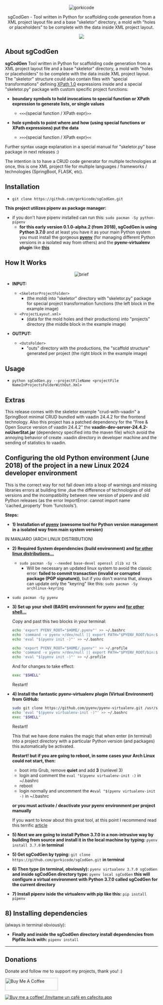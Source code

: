 <p align="center">
<img src="img/logo_000.png" alt="gorkicode">
</p>

<p align="center">
sgCodGen - Tool written in Python for scaffolding code generation from a XML project layout file and a base "skeletor" directory, a mold with "holes or placeholders" to be complete with the data inside XML project layout.
</p>

<p align="center">
<img src="https://img.shields.io/badge/0.1.0-alpha.2-violet&labelColor=gray">
</p>

## About sgCodGen

**sgCodGen** Tool written in Python for scaffolding code generation from a XML project layout file and a base "skeletor" directory, a mold with "holes or placeholders" to be complete with the data inside XML project layout.
The "skeletor" structure could also contain files with "special transformations" defining [XPath 1.0](https://www.w3.org/TR/xpath-10/) expressions inside and a special "skeletor.py" package with custom specific project functions: 
*   **boundary symbols to hold invocations to special function or XPath expression to generate lists, or single values**
    *   `<<<`(special function / XPath expr)`>>`

*   **hole symbols to point where and how (using special functions or XPath expressions) put the data**
    *   `>>>`(special function / XPath expr)`<<`

Further syntax usage explanation in a special manual for "skeletor.py" base package in next releases :)

The intention is to have a CRUD code generator for multiple technologies at once, this is one XML project file for multiple languages / frameworks / technologies (SpringBoot, FLASK, etc).

## Installation
*   `git clone https://github.com/gorkicode/sgCodGen.git`

**This project utilizes pipenv as package manager:**

*   if you don't have pipenv installed can run this: `sudo pacman -Sy python-pipenv`
    *   **for this early version 0.1.0-alpha.2 (from 2018), sgCodGen is using Python 3.7.0** and at least you have it as your main Python system you must install the gorgeous [**pyenv**](https://github.com/pyenv/pyenv) (for managing different Python versions in a isolated way from others) and the **pyenv-virtualenv plugin** like [**this**](#configuring-the-old-python-environment-june-2018-of-the-project-in-a-new-linux-2024-developer-environment)

## How It Works

<p align="center">
<img src="img/sgCodGen_brief_75.png" alt="brief">
</p>

*   **INPUT:**
    *   `<SkeletorProjectFolder>`
        *   (the mold) into "skeletor" directory with "skeletor.py" package for special project transformation functions (the left block in the example image)
    *   `<ProjectLayout.xml>`
        *   (data for the mold holes and their productions) into "projects" directory (the middle block in the example image)

*   **OUTPUT:**
    *   `<OutsFolder>`
        *   "outs" directory with the productions, the "scaffold structure" generated per project (the right block in the example image)

## Usage

*   `python sgCodGen.py --projectFileName <projectFile NameInProjectsFolderWithOut.Xml>`

## Extras

This release comes with the skeletor example "crud-with-vaadin" a SpringBoot minimal CRUD bundled with vaadin 24.4.2 for the frontend technology. Also this project has a patched dependency for the "Free & Open Source version of vaadin 24.4.2" the 
**vaadin-dev-server-24.4.2-noUserStat.jar** (dependency specified into the maven file) which avoid the annoying behavior of create .vaadin directory in developer machine and the sending of statistics to vaadin.

## Configuring the old Python environment (June 2018) of the project in a new Linux 2024 developer environment

This is the correct way for not fall down into a loop of warnings and missing libraries errors at building time ,due the difference of technologies of old versions and the incompatibility between new version of pipenv and old Python releases (as the error ImportError: cannot import name 'cached_property' from 'functools').

**Steps:**

* **1) Installation of [pyenv](https://github.com/pyenv/pyenv) (awesome tool for Python version management in a isolated way from main system version)**

IN MANJARO (ARCH LINUX DISTRIBUTION)

* **2) Required System dependencies (build environment) and [for other linux distributions...](https://github.com/pyenv/pyenv/wiki#suggested-build-environment)**
    *   `sudo pacman -Sy --needed base-devel openssl zlib xz tk`
        *   Will be necessary an updated linux system to avoid the classic error: **failed to commit transaction (invalid or corrupted package (PGP signature))**, but if you don't wanna that, always can update only the "keyring" like this: `sudo pacman -Sy archlinux-keyring`

*   `sudo pacman -Sy pyenv`

* **3) Set up your shell (BASH) environment for pyenv and [for other shell...](https://github.com/pyenv/pyenv#set-up-your-shell-environment-for-pyenv)**

    Copy and past this two blocks in your terminal:

    ~~~ bash
    echo 'export PYENV_ROOT="$HOME/.pyenv"' >> ~/.bashrc
    echo 'command -v pyenv >/dev/null || export PATH="$PYENV_ROOT/bin:$PATH"' >> ~/.bashrc
    echo 'eval "$(pyenv init -)"' >> ~/.bashrc
    ~~~

    ~~~ bash
    echo 'export PYENV_ROOT="$HOME/.pyenv"' >> ~/.profile
    echo 'command -v pyenv >/dev/null || export PATH="$PYENV_ROOT/bin:$PATH"' >> ~/.profile
    echo 'eval "$(pyenv init -)"' >> ~/.profile
    ~~~

    And for changes to take effect:
    ```sh
    exec "$SHELL"
    ```

    Restart!

* **4) Install the fantastic pyenv-virtualenv plugin (Virtual Environment) from GitHub:**

    ~~~ bash
    sudo git clone https://github.com/pyenv/pyenv-virtualenv.git /usr/share/pyenv/plugins/pyenv-virtualenv
    echo 'eval "$(pyenv virtualenv-init -)"' >> ~/.bashrc
    exec "$SHELL"
    ~~~

    Restart!

    This that we have done makes the magic that when enter (in terminal) into a project directory with a particular Python version (and packages) this automatically be activated.

    **Restart! but if you are going to reboot, in some cases your Arch Linux could not start, then:**
    - boot into Grub, remove **quiet** and add **3** (runlevel 3)
    - login and comment the `eval "$(pyenv virtualenv-init -)` in ~/.bashrc
    - reboot
    - login normally and uncomment the `#eval "$(pyenv virtualenv-init -)` in ~/.bashrc
    
    **or you must activate / deactivate your pyenv environment per project manually**

    If you want to know about this great tool, at this point I recommend read this terrific [article](https://realpython.com/intro-to-pyenv/)


* **5) Next we are going to install Python 3.7.0 in a non-intrusive way by building from source and install it in the local machine by typing:** `pyenv install 3.7.0` **in terminal**

* **5) Get sgCodGen by typing:** `git clone https://github.com/gorkicode/sgCodGen.git` **in terminal**

* **6) Then type (in terminal, obviously):** `pyenv virtualenv 3.7.0 sgCodGen` **and inside sgCodGen directory type:** `pyenv local sgCodGen` **this will configure a virtual environment with Python 3.7.0 called sgCodGen for the current directory**

* **7) Install pipenv iside the virtualenv with pip like this:** `pip install pipenv`

## 8) Installing dependencies

(always in terminal obviously):

* **Finally and inside the sgCodGen directory install dependencies from Pipfile.lock with:** `pipenv install`

---

## Donations

Donate and follow me to support my projects, thank you! :)

<a href="https://www.buymeacoffee.com/gorkicode" target="_blank"><img src="https://cdn.buymeacoffee.com/buttons/default-orange.png" alt="Buy Me A Coffee" height="41" width="174"></a>

[![Buy me a coffee! /Invitame un café en cafecito.app](https://cdn.cafecito.app/imgs/buttons/button_3.svg)](https://cafecito.app/gorkicode)
